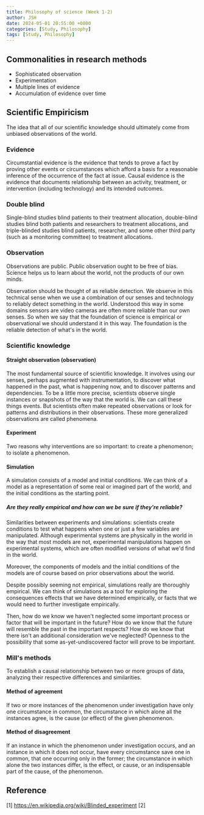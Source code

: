 ```yaml
---
title: Philosophy of science (Week 1-2)
author: JSH
date: 2024-05-01 20:55:00 +0800
categories: [Study, Philosophy]
tags: [Study, Philosophy]
---
```


## Commonalities in research methods
* Sophisticated observation
* Experimentation
* Multiple lines of evidence
* Accumulation of evidence over time


## Scientific Empiricism
The idea that all of our scientific knowledge should ultimately come from unbiased observations of the world.

### Evidence
Circumstantial evidence is the evidence that tends to prove a fact by proving other events or circumstances which afford a basis for a reasonable inference of the occurrence of the fact at issue.
Causal evidence is the evidence that documents relationship between an activity, treatment, or intervention (including technology) and its intended outcomes.

### Double blind
Single-blind studies blind patients to their treatment allocation, double-blind studies blind both patients and researchers to treatment allocations, and triple-blinded studies blind patients, researcher, and some other third party (such as a monitoring committee) to treatment allocations.

### Observation
Observations are public. 
Public observation ought to be free of bias.
Science helps us to learn about the world, not the products of our own minds.

Observation should be thought of as reliable detection. 
We observe in this technical sense when we use a combination of our senses and technology to reliably detect something in the world. 
Understood this way in some domains sensors are video cameras are often more reliable than our own senses. 
So when we say that the foundation of science is empirical or observational we should understand it in this way.
The foundation is the reliable detection of what's in the world.

### Scientific knowledge

#### Straight observation (observation)
The most fundamental source of scientific knowledge. 
It involves using our senses, perhaps augmented with instrumentation, to discover what happened in the past, what is happening now, and to discover patterns and dependencies. 
To be a little more precise, scientists observe single instances or snapshots of the way that the world is. 
We can call these things events. 
But scientists often make repeated observations or look for patterns and distributions in their observations.
These more generalized observations are called phenomena.

#### Experiment
Two reasons why interventions are so important: to create a phenomenon; to isolate a phenomenon.

#### Simulation
A simulation consists of a model and initial conditions. 
We can think of a model as a representation of some real or imagined part of the world, and the initial conditions as the starting point.

##### Are they really empirical and how can we be sure if they're reliable?

Similarities between experiments and simulations: scientists create conditions to test what happens when one or just a few variables are manipulated. 
Although experimental systems are physically in the world in the way that most models are not, experimental manipulations happen on experimental systems, which are often modified versions of what we'd find in the world.

Moreover, the components of models and the initial conditions of the models are of course based on prior observations about the world.

Despite possibly seeming not empirical, simulations really are thoroughly empirical. 
We can think of simulations as a tool for exploring the consequences effects that we have determined empirically, or facts that we would need to further investigate empirically.

Then, how do we know we haven't neglected some important process or factor that will be important in the future?
How do we know that the future will resemble the past in the important respects?
How do we know that there isn't an additional consideration we've neglected?
Openness to the possibility that some as-yet-undiscovered factor will prove to be important.


### Mill's methods
To establish a causal relationship between two or more groups of data, analyzing their respective differences and similarities.

#### Method of agreement
If two or more instances of the phenomenon under investigation have only one circumstance in common, the circumstance in which alone all the instances agree, is the cause (or effect) of the given phenomenon.

#### Method of disagreement
If an instance in which the phenomenon under investigation occurs, and an instance in which it does not occur, have every circumstance save one in common, that one occurring only in the former; the circumstance in which alone the two instances differ, is the effect, or cause, or an indispensable part of the cause, of the phenomenon.


## Reference
[1] https://en.wikipedia.org/wiki/Blinded_experiment
[2]
